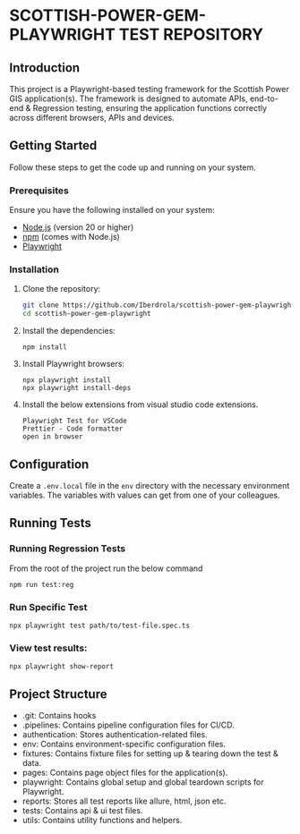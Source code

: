 # SCOTTISH-POWER-GEM-PLAYWRIGHT TEST REPOSITORY

## Introduction

This project is a Playwright-based testing framework for the Scottish Power GIS application(s). The framework is designed to automate APIs, end-to-end & Regression testing, ensuring the application functions correctly across different browsers, APIs and devices.

## Getting Started

Follow these steps to get the code up and running on your system.

### Prerequisites

Ensure you have the following installed on your system:

- [Node.js](https://nodejs.org/) (version 20 or higher)
- [npm](https://www.npmjs.com/) (comes with Node.js)
- [Playwright](https://playwright.dev/)

### Installation

1. Clone the repository:

   ```sh
   git clone https://github.com/Iberdrola/scottish-power-gem-playwright.git
   cd scottish-power-gem-playwright
   ```

2. Install the dependencies:

   ```
   npm install
   ```

3. Install Playwright browsers:

   ```
   npx playwright install
   npx playwright install-deps
   ```

4. Install the below extensions from visual studio code extensions.
   ```
   Playwright Test for VSCode
   Prettier - Code formatter
   open in browser
   ```

## Configuration

Create a `.env.local` file in the `env` directory with the necessary environment variables. The variables with values can get from one of your colleagues.

## Running Tests

### Running Regression Tests

From the root of the project run the below command

```
npm run test:reg
```

### Run Specific Test

```
npx playwright test path/to/test-file.spec.ts
```

### View test results:

```
npx playwright show-report
```

## Project Structure

- .git: Contains hooks
- .pipelines: Contains pipeline configuration files for CI/CD.
- authentication: Stores authentication-related files.
- env: Contains environment-specific configuration files.
- fixtures: Contains fixture files for setting up & tearing down the test & data.
- pages: Contains page object files for the application(s).
- playwright: Contains global setup and global teardown scripts for Playwright.
- reports: Stores all test reports like allure, html, json etc.
- tests: Contains api & ui test files.
- utils: Contains utility functions and helpers.
